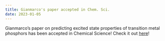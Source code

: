 ```yaml
---
title: Gianmarco's paper accepted in Chem. Sci.
date: 2023-01-05
---
```


Gianmarco’s paper on predicting excited state properties of transition metal phosphors has been accepted in Chemical Science! Check it out [here](https://pubs.rsc.org/en/Content/ArticleLanding/2023/SC/D2SC06150C)!

<!--more-->

